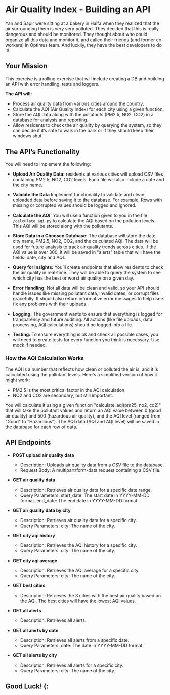 # Air Quality Index - Building an API

Yan and Sapir were sitting at a bakery in Haifa when they realized that the air surrounding them is very very polluted.
They decided that this is really dangerous and should be monitored. They thought about who could organize all this data and monitor it, and called their friends (and former co-workers) in Optimus team. And luckily, they have the best developers to do it! 

## Your Mission

This exercise is a rolling exercise that will include creating a DB and building an API with error handling, tests and loggers.

**The API will:**
- Process air quality data from various cities around the country.
- Calculate the AQI (Air Quality Index) for each city using a given function.
- Store the AQI data along with the pollutants (PM2.5, NO2, CO2) in a database for analysis and reporting.
- Allow residents to check the air quality by querying the system, so they can decide if it’s safe to walk in the park or if they should keep their windows shut.

## The API’s Functionality
You will need to implement the following:

- **Upload Air Quality Data:**
  residents at various cities will upload CSV files containing PM2.5, NO2, CO2 levels.
  Each file will also include a date and the city name.

- **Validate the Data**
  Implement functionality to validate and clean uploaded data before saving it to the database.
  For example, Rows with missing or corrupted values should be logged and ignored.

- **Calculate the AQI:**
  You will use a function given to you in the file `/calculate_aqi.py` to calculate the AQI based on
  the pollution levels.
  This AQI will be stored along with the pollutants.

- **Store Data in a Choosen Database:**
  The database will store the date, city name, PM2.5, NO2, CO2, and the calculated AQI.
  The data will be used for future analysis to track air quality trends across cities.
  If the AQI value is over 300, it will be saved in "alerts" table that will have the fields: date, city and AQI.

- **Query for Insights:**
  You’ll create endpoints that allow residents to check the air quality in real-time.
  They will be able to query the system to see which city has the best or worst air quality on a given day.

- **Error Handling:**
  Not all data will be clean and valid, so your API should handle issues like missing pollutant data, invalid dates, or corrupt files gracefully.
  It should also return informative error messages to help users fix any problems with their uploads.

- **Logging:**
  The government wants to ensure that everything is logged for transparency and future auditing.
  All actions (like file uploads, data processing, AQI calculations) should be logged into a file.

- **Testing:**
  To ensure everything is ok and check all possible cases, you will need to create tests for every function you think is necessary. Use mock if needed.

### How the AQI Calculation Works
The AQI is a number that reflects how clean or polluted the air is, and it is calculated using the pollutant levels. Here's a simplified version of how it might work:

- PM2.5 is the most critical factor in the AQI calculation.
- NO2 and CO2 are secondary, but still important.

You will calculate it using a given function "calculate_aqi(pm25, no2, co2)" that will take the pollutant values and return an AQI value between 0 (good air quality) and 500 (hazardous air quality), and the AQI level (ranged from "Good" to "Hazardous"). The AQI data (AQI and AQI level) will be saved in the database for each row of data.

## API Endpoints

- **POST upload air quality data**
  - Description: Uploads air quality data from a CSV file to the database.
  - Request Body: A multipart/form-data request containing a CSV file.

- **GET air quality data**
  - Description: Retrieves air quality data for a specific date range.
  - Query Parameters:
    start_date: The start date in YYYY-MM-DD format.
    end_date: The end date in YYYY-MM-DD format.

- **GET air quality data by city**
  - Description: Retrieves air quality data for a specific city.
  - Query Parameters:
    city: The name of the city.

- **GET city aqi history**
  - Description: Retrieves the AQI history for a specific city.
  - Query Parameters:
    city: The name of the city.

- **GET city aqi average**
  - Description: Retrieves the AQI average for a specific city.
  - Query Parameters:
    city: The name of the city.

- **GET best cities**
  - Description: Retrieves the 3 cities with the best air quality based on the AQI. The best
    cities will have the lowest AQI values.

- **GET all alerts**
  - Description: Retrieves all alerts.

- **GET all alerts by date**
  - Description: Retrieves all alerts from a specific date.
  - Query Parameters:
    date: The date in YYYY-MM-DD format.

- **GET all alerts by city**
  - Description: Retrieves all alerts for a specific city.
  - Query Parameters:
    city: The name of the city.


## Good Luck! (:
